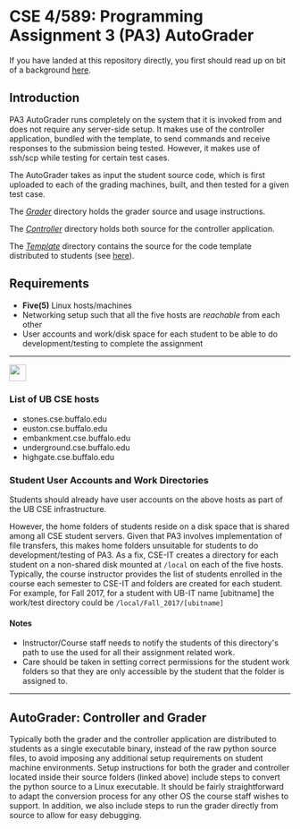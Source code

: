 # CSE 4/589: Programming Assignment 3 (PA3) AutoGrader
If you have landed at this repository directly, you first should read up on bit of a background [here](https://cse4589.github.io/).

## Introduction
PA3 AutoGrader runs completely on the system that it is invoked from and does not require any server-side setup. It makes use of the controller application, bundled with the template, to send commands and receive responses to the submission being tested. However, it makes use of ssh/scp while testing for certain test cases.

The AutoGrader takes as input the student source code, which is first uploaded to each of the grading machines, built, and then tested for a given test case.

The [_Grader_](/Grader) directory holds the grader source and usage instructions.

The [_Controller_](/Controller) directory holds both source for the controller application.

The [_Template_](/Template) directory contains the source for the code template distributed to students (see [here](https://docs.google.com/document/d/1o6epHif2H0--Qhq9uo1dp0tXel5CiSYoYsuFa-s92YU/pub)).

## Requirements
* **Five(5)** Linux hosts/machines
* Networking setup such that all the five hosts are _reachable_ from each other
* User accounts and work/disk space for each student to be able to do development/testing to complete the assignment

***
<img src="http://cse4589.github.io/assets/site/images/UB_BLU_RGB.png" width=30></img>
### List of UB CSE hosts
* stones.cse.buffalo.edu
* euston.cse.buffalo.edu
* embankment.cse.buffalo.edu
* underground.cse.buffalo.edu
* highgate.cse.buffalo.edu

### Student User Accounts and Work Directories
Students should already have user accounts on the above hosts as part of the UB CSE infrastructure.

However, the home folders of students reside on a disk space that is shared among all CSE student servers. Given that PA3 involves implementation of file transfers, this makes home folders unsuitable for students to do development/testing of PA3. As a fix, CSE-IT creates a directory for each student on a non-shared disk mounted at ```/local``` on each of the five hosts.
Typically, the course instructor provides the list of students enrolled in the course each semester to CSE-IT and folders are created for each student. For example, for Fall 2017, for a student with UB-IT name [ubitname] the work/test directory could be
```/local/Fall_2017/[ubitname]```

#### Notes
* Instructor/Course staff needs to notify the students of this directory's path to use the used for all their assignment related work.
* Care should be taken in setting correct permissions for the student work folders so that they are only accessible by the student that the folder is assigned to.
***

## AutoGrader: Controller and Grader
Typically both the grader and the controller application are distributed to students as a single executable binary, instead of the raw python source files, to avoid imposing any additional setup requirements on student machine environments. Setup instructions for both the grader and controller located inside their source folders (linked above) include steps to convert the python source to a Linux executable. It should be fairly straightforward to adapt the conversion process for any other OS the course staff wishes to support. In addition, we also include steps to run the grader directly from source to allow for easy debugging.
